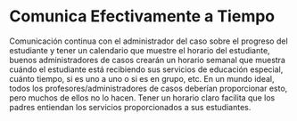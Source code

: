 # Comunica Efectivamente a Tiempo

Comunicación continua con el administrador del caso sobre el progreso del estudiante y tener un calendario que muestre el horario del estudiante, buenos administradores de casos crearán un horario semanal que muestra cuándo el estudiante está recibiendo sus servicios de educación especial, cuánto tiempo, si es uno a uno o si es en grupo, etc. En un mundo ideal, todos los profesores/administradores de casos deberían proporcionar esto, pero muchos de ellos no lo hacen. Tener un horario claro facilita que los padres entiendan los servicios proporcionados a sus estudiantes.